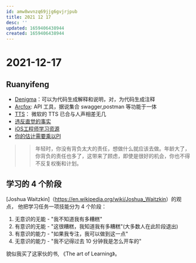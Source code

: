 ```yaml
---
id: amw8wvnzq69jjg6gvjrjpub
title: 2021 12 17
desc: ''
updated: 1659406438944
created: 1659406438944
---
```

# 2021-12-17

## Ruanyifeng

- [Denigma](https://denigma.app/faq)：可以为代码生成解释和说明，对，为代码生成注释
- [Arcfox](https://www.apifox.cn/help/app/getting-started/): API 工具，据说集合 swagger,postman 等功能于一体
- [TTS](https://techcommunity.microsoft.com/t5/azure-ai-blog/azure-text-to-speech-updates-at-build-2021/ba-p/2382981)： 微软的 TTS 已合与人声相差无几
- [违反直觉的事实](https://axisofordinary.substack.com/p/the-most-counterintuitive-facts-in)
- [iOS工程师学习资源](https://kean.blog/post/learn-ios)
- [你的估计需要乘以PI](https://web.archive.org/web/20170603123809/http://www.tuicool.com:80/articles/7niyym)

>> 年轻时，你没有背负太大的责任，想做什么就应该去做。年龄大了，你背负的责任也多了，这带来了顾虑，即使是很好的机会，你也不得不反复权衡和计划。

## 学习的 4 个阶段

[Joshua Waitzkin]（<https://en.wikipedia.org/wiki/Joshua_Waitzkin>）的观点， 他把学习任务一项技能分为 4 个阶段：

1. 无意识的无能 - "我不知道我有多糟糕"
2. 有意识的无能 - "这很糟糕，我知道我有多糟糕"(大多数人在此阶段退出)
3. 有意识的能力 - "如果我专注，我可以做到这一点"
4. 无意识的能力 - "我不记得过去 10 分钟我是怎么开车的"

貌似我买了这家伙的书, 《The art of Learning》。
